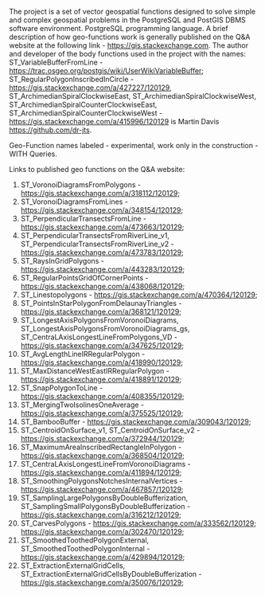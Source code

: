 The project is a set of vector geospatial functions designed to solve simple and complex geospatial problems in the PostgreSQL and PostGIS DBMS software environment.
PostgreSQL programming language. 
A brief description of how geo-functions work is generally published on the Q&A website at the following link - https://gis.stackexchange.com. 
The author and developer of the body functions used in the project with the names: ST_VariableBufferFromLine - https://trac.osgeo.org/postgis/wiki/UserWikiVariableBuffer; ST_RegularPolygonInscribedInCircle - https://gis.stackexchange.com/a/427227/120129, ST_ArchimedianSpiralClockwiseEast, ST_ArchimedianSpiralClockwiseWest, ST_ArchimedianSpiralCounterClockwiseEast, ST_ArchimedianSpiralCounterClockwiseWest - https://gis.stackexchange.com/a/415996/120129 is Martin Davis https://github.com/dr-jts.

Geo-Function names labeled - experimental, work only in the construction - WITH Queries.

Links to published geo functions on the Q&A website:
1) ST_VoronoiDiagramsFromPolygons - https://gis.stackexchange.com/a/318112/120129;
2) ST_VoronoiDiagramsFromLines - https://gis.stackexchange.com/a/348154/120129;
3) ST_PerpendicularTransectsFromLine - https://gis.stackexchange.com/a/473663/120129;
4) ST_PerpendicularTransectsFromRiverLine_v1, ST_PerpendicularTransectsFromRiverLine_v2 - https://gis.stackexchange.com/a/473783/120129;
5) ST_RaysInGridPolygons - https://gis.stackexchange.com/a/443283/120129;
6) ST_RegularPointsGridOfCornerPoints - https://gis.stackexchange.com/a/438068/120129;
7) ST_Linestopolygons - https://gis.stackexchange.com/a/470364/120129;
8) ST_PointsInStarPolygonFromDelaunayTriangles - https://gis.stackexchange.com/a/368121/120129;
9) ST_LongestAxisPolygonsFromVoronoiDiagrams, ST_LongestAxisPolygonsFromVoronoiDiagrams_gs, ST_CentraLAxisLongestLineFromPolygons_VD - https://gis.stackexchange.com/a/347625/120129;
10) ST_AvgLengthLineIRRegularPolygon - https://gis.stackexchange.com/a/418990/120129;
11) ST_MaxDistanceWestEastIRRegularPolygon - https://gis.stackexchange.com/a/418891/120129;
12) ST_SnapPolygonToLine - https://gis.stackexchange.com/a/408355/120129;
13) ST_MergingTwoIsolinesOneAverage - https://gis.stackexchange.com/a/375525/120129;
14) ST_BambooBuffer - https://gis.stackexchange.com/a/309043/120129;
15) ST_CentroidOnSurface_v1,  ST_CentroidOnSurface_v2 - https://gis.stackexchange.com/a/372944/120129;
16) ST_MaximumAreaInscribedRectangleInPolygon - https://gis.stackexchange.com/a/368504/120129;
17) ST_CentraLAxisLongestLineFromVoronoiDiagrams - https://gis.stackexchange.com/a/411894/120129;
18) ST_SmoothingPolygonsNotchesInternalVertices - https://gis.stackexchange.com/a/467857/120129;
19) ST_SamplingLargePolygonsByDoubleBufferization, ST_SamplingSmallPolygonsByDoubleBufferization - https://gis.stackexchange.com/a/316212/120129;
20) ST_CarvesPolygons - https://gis.stackexchange.com/a/333562/120129; https://gis.stackexchange.com/a/302470/120129;
21) ST_SmoothedToothedPolygonExternal, ST_SmoothedToothedPolygonInternal - https://gis.stackexchange.com/a/429894/120129;
22) ST_ExtractionExternalGridCells, ST_ExtractionExternalGridCellsByDoubleBufferization  - https://gis.stackexchange.com/a/350076/120129;
